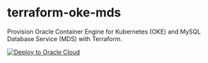 # terraform-oke-mds

Provision Oracle Container Engine for Kubernetes (OKE) and MySQL Database Service (MDS) with Terraform.

[![Deploy to Oracle Cloud](https://oci-resourcemanager-plugin.plugins.oci.oraclecloud.com/latest/deploy-to-oracle-cloud.svg)](https://cloud.oracle.com/resourcemanager/stacks/create?zipUrl=https://github.com/rayeswong/terraform-oke-mds/archive/refs/tags/trial.zip)